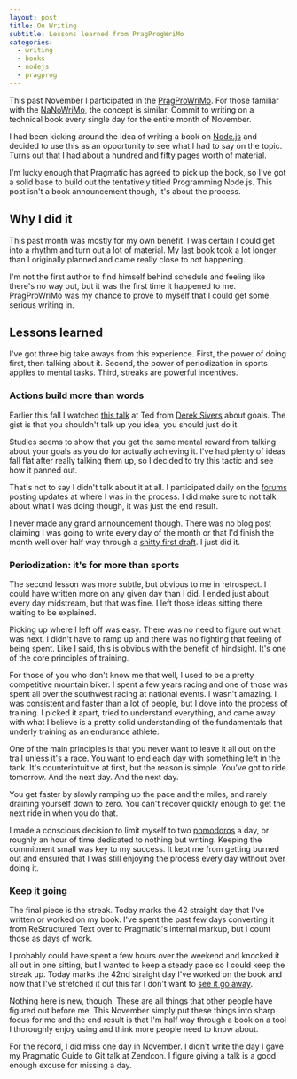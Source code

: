 ```yaml
---
layout: post
title: On Writing
subtitle: Lessons learned from PragProgWriMo
categories:
  - writing
  - books
  - nodejs
  - pragprog
---
```


This past November I participated in the [PragProWriMo][].  For those familiar
with the [NaNoWriMo][], the concept is similar.  Commit to writing on a
technical book every single day for the entire month of November.

I had been kicking around the idea of writing a book on [Node.js][Node] and decided
to use this as an opportunity to see what I had to say on the topic.  Turns out
that I had about a hundred and fifty pages worth of material.

I'm lucky enough that Pragmatic has agreed to pick up the book, so I've got a
solid base to build out the tentatively titled Programming Node.js.  This post
isn't a book announcement though, it's about the process.


## Why I did it

This past month was mostly for my own benefit.  I was certain I could get into
a rhythm and turn out a lot of material.  My [last book][gitbook2] took a lot
longer than I originally planned and came really close to not happening.

I'm not the first author to find himself behind schedule and feeling like
there's no way out, but it was the first time it happened to me.  PragProWriMo
was my chance to prove to myself that I could get some serious writing in.


## Lessons learned

I've got three big take aways from this experience.  First, the power of doing
first, then talking about it.  Second, the power of periodization in sports
applies to mental tasks.  Third, streaks are powerful incentives.


### Actions build more than words

Earlier this fall I watched [this talk][] at Ted from [Derek Sivers][Sivers]
about goals.  The gist is that you shouldn't talk up you idea, you should just
do it.

Studies seems to show that you get the same mental reward from talking about
your goals as you do for actually achieving it.  I've had plenty of ideas fall
flat after really talking them up, so I decided to try this tactic and see how
it panned out.

That's not to say I didn't talk about it at all.  I participated daily on the
[forums][PragProWriMo] posting updates at where I was in the process.  I did
make sure to not talk about what I was doing though, it was just the end
result.

I never made any grand announcement though.  There was no blog post claiming
I was going to write every day of the month or that I'd finish the month well
over half way through a [shitty first draft][].  I just did it.


### Periodization: it's for more than sports

The second lesson was more subtle, but obvious to me in retrospect.  I could
have written more on any given day than I did.  I ended just about every day
midstream, but that was fine.   I left those ideas sitting there waiting to be
explained.

Picking up where I left off was easy.  There was no need to figure out what was
next.  I didn't have to ramp up and there was no fighting that feeling of being
spent.  Like I said, this is obvious with the benefit of hindsight.  It's one
of the core principles of training.

For those of you who don't know me that well, I used to be a pretty competitive
mountain biker.  I spent a few years racing and one of those was spent all over
the southwest racing at national events.  I wasn't amazing.  I was consistent
and faster than a lot of people, but I dove into the process of training.  I
picked it apart, tried to understand everything, and came away with what I
believe is a pretty solid understanding of the fundamentals that underly
training as an endurance athlete.

One of the main principles is that you never want to leave it all out on the
trail unless it's a race.  You want to end each day with something left in the
tank.  It's counterintuitive at first, but the reason is simple.  You've got to
ride tomorrow.  And the next day.  And the next day.

You get faster by slowly ramping up the pace and the miles, and rarely draining
yourself down to zero.  You can't recover quickly enough to get the next ride
in when you do that.

I made a conscious decision to limit myself to two [pomodoros][] a day, or
roughly an hour of time dedicated to nothing but writing.  Keeping the
commitment small was key to my success.  It kept me from getting burned out and
ensured that I was still enjoying the process every day without over doing it.


### Keep it going

The final piece is the streak.  Today marks the 42 straight day that I've
written or worked on my book.  I've spent the past few days converting it from
ReStructured Text over to Pragmatic's internal markup, but I count those as
days of work.

I probably could have spent a few hours over the weekend and knocked it all out
in one sitting, but I wanted to keep a steady pace so I could keep the streak
up.  Today marks the 42nd straight day I've worked on the book and now that
I've stretched it out this far I don't want to [see it go away][seinfeld].


Nothing here is new, though.  These are all things that other people have
figured out before me.  This November simply put these things into sharp focus
for me and the end result is that I'm half way through a book on a tool I
thoroughly enjoy using and think more people need to know about.

For the record, I did miss one day in November.  I didn't write the day I gave
my Pragmatic Guide to Git talk at Zendcon.  I figure giving a talk is a good enough
excuse for missing a day.


[PragProWriMo]: http://forums.pragprog.com/forums/190
[NaNoWriMo]: http://www.nanowrimo.org/
[Node]: http://nodejs.org/
[gitbook2]: http://pragprog.com/titles/pg_git/pragmatic-guide-to-git
[this talk]: http://www.ted.com/talks/derek_sivers_keep_your_goals_to_yourself.html
[Sivers]: http://sivers.org/
[pomodoros]: http://www.pomodorotechnique.com/
[shitty first draft]: http://buddha-rat.squarespace.com/shitty-first-drafts/
[seinfeld]: http://lifehacker.com/281626/jerry-seinfelds-productivity-secret
